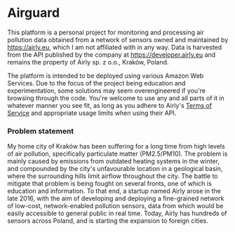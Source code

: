 # Airguard

This platform is a personal project for monitoring and processing air pollution data obtained from
a network of sensors owned and maintained by https://airly.eu, which I am not affiliated with in any way.
Data is harvested from the API published by the company at https://developer.airly.eu and remains
the property of Airly sp. z o.o., Kraków, Poland.

The platform is intended to be deployed using various Amazon Web Services. Due to the focus of the project
being education and experimentation, some solutions may seem overengineered if you're browsing through
the code. You're welcome to use any and all parts of it in whatever manner you see fit, as long as you
adhere to Airly's [Terms of Service](https://airly.eu/docs/tos-en.pdf) and appropriate usage limits
when using their API.

### Problem statement

My home city of Kraków has been suffering for a long time from high levels of air pollution, specifically
particulate matter (PM2.5/PM10). The problem is mainly caused by emissions from outdated heating systems
in the winter, and compounded by the city's unfavourable location in a geological basin, where the surrounding
hills limit airflow throughout the city. The battle to mitigate that problem is being fought on several fronts,
one of which is education and information. To that end, a startup named Airly arose in the late 2016,
with the aim of developing and deploying a fine-grained network of low-cost, network-enabled pollution sensors,
data from which would be easily accessible to general public in real time. Today, Airly has hundreds of sensors
across Poland, and is starting the expansion to foreign cities.
